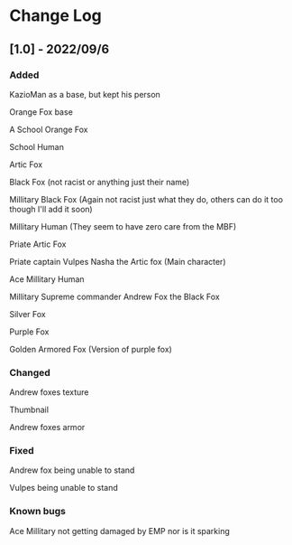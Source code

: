 # Change Log

 
## [1.0] - 2022/09/6
 
### Added
KazioMan as a base, but kept his person

Orange Fox base

A School Orange Fox

School Human

Artic Fox

Black Fox (not racist or anything just their name)

Millitary Black Fox (Again not racist just what they do, others can do it too though I'll add it soon)

Millitary Human (They seem to have zero care from the MBF)

Priate Artic Fox

Priate captain Vulpes Nasha the Artic fox (Main character)

Ace Millitary Human

Millitary Supreme commander Andrew Fox the Black Fox

Silver Fox

Purple Fox

Golden Armored Fox (Version of purple fox)
 
### Changed

Andrew foxes texture

Thumbnail

Andrew foxes armor
 
### Fixed

Andrew fox being unable to stand

Vulpes being unable to stand


### Known bugs

Ace Millitary not getting damaged by EMP nor is it sparking

